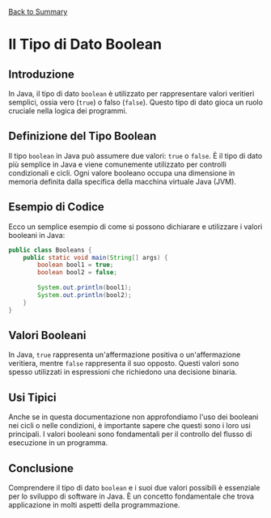[Back to Summary](../Summary.md)

# Il Tipo di Dato Boolean

## Introduzione
In Java, il tipo di dato `boolean` è utilizzato per rappresentare valori veritieri semplici, ossia vero (`true`) o falso (`false`). Questo tipo di dato gioca un ruolo cruciale nella logica dei programmi.

## Definizione del Tipo Boolean
Il tipo `boolean` in Java può assumere due valori: `true` o `false`. È il tipo di dato più semplice in Java e viene comunemente utilizzato per controlli condizionali e cicli. Ogni valore booleano occupa una dimensione in memoria definita dalla specifica della macchina virtuale Java (JVM).

## Esempio di Codice
Ecco un semplice esempio di come si possono dichiarare e utilizzare i valori booleani in Java:

```java
public class Booleans {
    public static void main(String[] args) {
        boolean bool1 = true;
        boolean bool2 = false;
        
        System.out.println(bool1);
        System.out.println(bool2);
    }
}
```

## Valori Booleani
In Java, `true` rappresenta un'affermazione positiva o un'affermazione veritiera, mentre `false` rappresenta il suo opposto. Questi valori sono spesso utilizzati in espressioni che richiedono una decisione binaria.

## Usi Tipici
Anche se in questa documentazione non approfondiamo l'uso dei booleani nei cicli o nelle condizioni, è importante sapere che questi sono i loro usi principali. I valori booleani sono fondamentali per il controllo del flusso di esecuzione in un programma.

## Conclusione
Comprendere il tipo di dato `boolean` e i suoi due valori possibili è essenziale per lo sviluppo di software in Java. È un concetto fondamentale che trova applicazione in molti aspetti della programmazione.